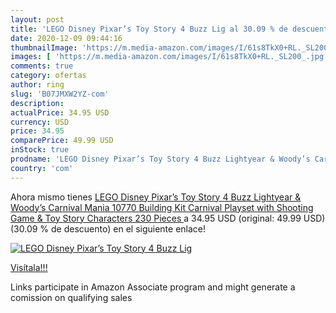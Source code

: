 ```yaml
---
layout: post
title: 'LEGO Disney Pixar’s Toy Story 4 Buzz Lig al 30.09 % de descuento'
date: 2020-12-09 09:44:16
thumbnailImage: 'https://m.media-amazon.com/images/I/61s8TkX0+RL._SL200_.jpg'
images: [ 'https://m.media-amazon.com/images/I/61s8TkX0+RL._SL200_.jpg' ]
comments: true
category: ofertas
author: ring
slug: 'B07JMXW2YZ-com'
description:
actualPrice: 34.95 USD
currency: USD
price: 34.95
comparePrice: 49.99 USD
inStock: true
prodname: 'LEGO Disney Pixar’s Toy Story 4 Buzz Lightyear & Woody’s Carnival Mania 10770 Building Kit  Carnival Playset with Shooting Game & Toy Story Characters  230 Pieces '
country: 'com'
---
```


Ahora mismo tienes [LEGO Disney Pixar’s Toy Story 4 Buzz Lightyear & Woody’s Carnival Mania 10770 Building Kit  Carnival Playset with Shooting Game & Toy Story Characters  230 Pieces ](https://www.amazon.com/dp/B07JMXW2YZ/?tag=tolees-20) a 34.95 USD (original: 49.99 USD) (30.09 %  de descuento) en el siguiente enlace!

[![LEGO Disney Pixar’s Toy Story 4 Buzz Lig](https://m.media-amazon.com/images/I/61s8TkX0+RL._SL200_.jpg)](https://www.amazon.com/dp/B07JMXW2YZ/?tag=tolees-20)

[Visítala!!!](https://www.amazon.com/dp/B07JMXW2YZ/?tag=tolees-20)

Links participate in Amazon Associate program and might generate a comission on qualifying sales

